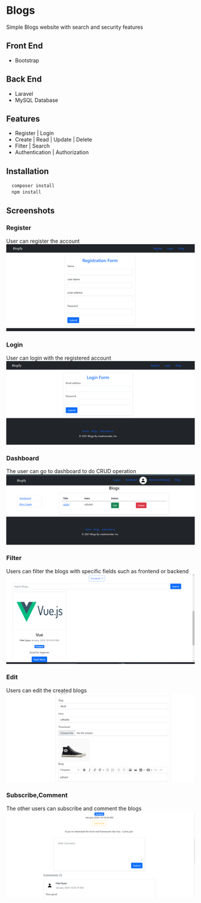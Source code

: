 
# Blogs 

Simple Blogs website with search and security features


## Front End

- Bootstrap

## Back End

- Laravel
- MySQL Database

## Features

- Register | Login
- Create | Read | Update | Delete
- Filter | Search
- Authentication | Authorization


## Installation

```bash
  composer install
  npm install
```
    

## Screenshots

### Register
User can register the account
![Register](https://github.com/htetkyawswarlin/laravel_blogs/blob/main/resources/screenshots/register.png?raw=true)

### Login
User can login with the registered account
![Login](https://github.com/htetkyawswarlin/laravel_blogs/blob/main/resources/screenshots/login.png?raw=true)

### Dashboard
The user can go to dashboard to do CRUD operation
![Dashboard](https://github.com/htetkyawswarlin/laravel_blogs/blob/main/resources/screenshots/dashboard.png?raw=true)

### Filter
Users can filter the blogs with specific fields such as frontend or backend
![Filter](https://github.com/htetkyawswarlin/laravel_blogs/blob/main/resources/screenshots/filter.png?raw=true)

### Edit
Users can edit the created blogs
![Edit](https://github.com/htetkyawswarlin/laravel_blogs/blob/main/resources/screenshots/edit.png?raw=true)

### Subscribe,Comment
The other users can subscribe and comment the blogs
![Subscribe,Comment](https://github.com/htetkyawswarlin/laravel_blogs/blob/main/resources/screenshots/subscribe,comment.png?raw=true)
